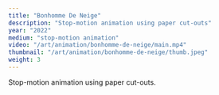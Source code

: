```yaml
---
title: "Bonhomme De Neige"
description: "Stop-motion animation using paper cut-outs"
year: "2022"
medium: "stop-motion animation"
video: "/art/animation/bonhomme-de-neige/main.mp4"
thumbnail: "/art/animation/bonhomme-de-neige/thumb.jpeg"
weight: 3
---
```

Stop-motion animation using paper cut-outs.
